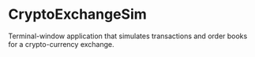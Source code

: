 # CryptoExchangeSim
Terminal-window application that simulates transactions and order books for a crypto-currency exchange.
